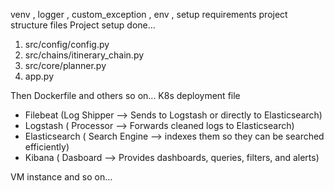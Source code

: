 venv , logger , custom_exception , env , setup requirements project structure files
Project setup done...

1. src/config/config.py
2. src/chains/itinerary_chain.py
3. src/core/planner.py
4. app.py

Then Dockerfile and others so on...
K8s deployment file

- Filebeat (Log Shipper --> Sends to Logstash or directly to Elasticsearch)
- Logstash ( Processor --> Forwards cleaned logs to Elasticsearch)
- Elasticsearch ( Search Engine --> indexes them so they can be searched efficiently)
- Kibana ( Dasboard  --> Provides dashboards, queries, filters, and alerts)


VM instance and so on...